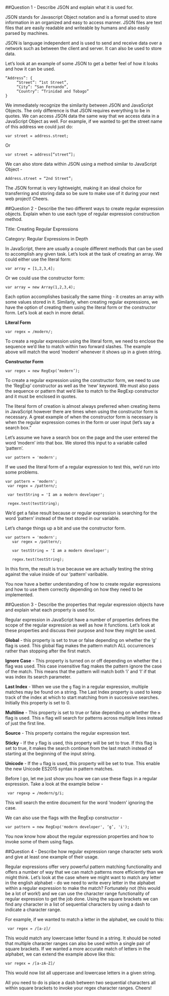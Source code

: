 ##Question 1 - Describe JSON and explain what it is used for.

JSON stands for Javascript Object notation and is a format used to store information in an organized and easy to access manner. JSON files are text files that are easily readable and writeable by humans and also easily parsed by machines. 


JSON is language independent and is used to send and receive data  over a network such as between the client and server. It can also be used to store data.  

Let’s look at an example of some JSON to get a better feel of how it looks and how it can be used. 

    “Address”: {
         “Street”: “1st Street”,
         “City”: “San Fernando”,
         “Country”: “Trinidad and Tobago”
    }

We immediately recognize the similarity between JSON and JavaScript Objects. The only difference is that JSON requires everything to be in quotes. We can access JSON data the same way that we access data in a JavaScript Object as well. For example, if we wanted to get the street name of this address we could just do:

    var street = address.street;

Or

    var street = address[“street”];

We can also store data within JSON using a method similar to JavaScript Object - 

    Address.street = “2nd Street”;

The JSON format is very lightweight, making it an ideal choice for transferring and storing data so be sure to make use of it during your next web project! Cheers. 


##Question 2 - Describe the two different ways to create regular expression objects. Explain when to use each type of regular expression construction method.

Title: Creating Regular Expressions

Category: Regular Expressions in Depth

In JavaScript, there are usually a couple different methods that can be used to accomplish any given task. Let’s look at the task of creating an array. We could either use the literal form:

    var array = [1,2,3,4];

Or we could use the constructor form:

    var array = new Array(1,2,3,4); 

Each option accomplishes basically the same thing - it creates an array with some values stored in it. Similarly, when creating regular expressions, we have the option of creating them using the literal form or the constructor form. Let’s look at each in more detail.

**Literal Form**

    var regex = /modern/;

To create a regular expression using the literal form, we need to enclose the sequence we’d like to match within two forward slashes. The example above will match the word ‘modern’ whenever it shows up in a given string. 

**Constructor Form**

    var regex = new RegExp(‘modern’);

To create a regular expression using the constructor form, we need to use the ‘RegExp’ constructor as well as the ‘new’ keyword. We must also pass the sequence or pattern that we’d like to match to the RegExp constructor and it must be enclosed in quotes. 

The literal form of creation is almost always preferred when creating items in JavaScript however there are times when using the constructor form is necessary. A great example of when the constructor form is necessary is when the regular expression comes in the form or user input (let’s say a search box.”

Let’s assume we have a search box on the page and the user entered the word ‘modern’ into that box. We stored this input to a variable called ‘pattern’.

    var pattern = 'modern';

If we used the literal form of a regular expression to test this, we’d run into some problems.

    var pattern = 'modern';
	 var regex = /pattern/;

	 var testString = 'I am a modern developer';

	 regex.test(testString);

We’d get a false result because or regular expression is searching for the word ‘pattern’ instead of the text stored in our variable. 

Let’s change things up a bit and use the constructor form. 

    var pattern = 'modern';
	   var regex = /pattern/;

	   var testString = 'I am a modern developer';

	   regex.test(testString);

In this form, the result is true because we are actually testing the string against the value inside of our ‘pattern’ varibable. 

You now have a better understanding of how to create regular expressions and how to use them correctly depending on how they need to be implemented. 


##Question 3 - Describe the properties that regular expression objects have and explain what each property is used for.

Regular expression in JavaScript have a number of properties defines the scope of the regular expression as well as how it functions. Let’s look at these properties and discuss their purpose and how they might be used. 

**Global** - this property is set to true or false depending on whether the ‘g’ flag is used. This global flag makes the pattern match ALL occurrences rather than stopping after the first match. 

**Ignore Case** - This property is turned on or off depending on whether the `i` flag was used. This case insensitive flag makes the pattern ignore the case of the match. This means that the pattern will match both ‘i’ and ‘I’ if that was index its search parameter. 

**Last Index** - When we use the `g` flag in a regular expression, multiple matches may be found on a string. The Last Index property is used to keep track of the index at which to start matching from in successive searches. Initially this property is set to 0.

**Multiline** - This property is set to true or false depending on whether the `m` flag is used. This `m` flag will search for patterns across multiple lines instead of just the first line. 

**Source** - This property contains the regular expression text.

**Sticky** - If the `y` flag is used, this property will be set to true. If this flag is set to true, it makes the search continue from the last match instead of starting at the beginning of the input string. 

**Unicode** - If the `u` flag is used, this property will be set to true. This enable the new Unicode ES2015 syntax in pattern matches. 

Before I go, let me just show you how we can use these flags in a regular expression. Take a look at the example below - 

	 var regexp = /modern/g/i;

This will search the entire document for the word ‘modern’ ignoring the case. 

We can also use the flags with the RegExp constructor - 

    var pattern = new RegExp('modern developer', ‘g’, 'i');

You now know how about the regular expression properties and how to invoke some of them using flags. 


##Question 4 - Describe how regular expression range character sets work and give at least one example of their usage.

Regular expressions offer very powerful pattern matching functionality and offers a number of way that we can match patterns more efficiently than we might think. Let’s look at the case where we might want to match any letter in the english alphabet - do we need to write every letter in the alphabet within a regular expression to make the match? Fortunately not (this would be a lot of work!) and we can use the character range functionality of regular expression to get the job done. Using the square brackets we can find any character in a list of sequential characters by using a dash to indicate a character range.  

For example, if we wanted to match a letter in the alphabet, we could to this:

     var regex = /[a-z]/

This would match any lowercase letter found in a string. It should be noted that multiple character ranges can also be used within a single pair of square brackets. If we wanted a more accurate match of letters in the alphabet, we can extend the example above like this:

    var regex = /[a-zA-Z]/

This would now list all uppercase and lowercase letters in a given string. 

All you need to do is place a dash between two sequential characters all within square brackets to invoke your regex character ranges. Cheers!